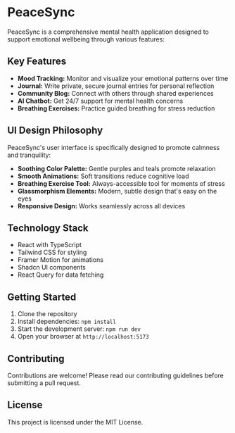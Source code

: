 
# PeaceSync

PeaceSync is a comprehensive mental health application designed to support emotional wellbeing through various features:

## Key Features

- **Mood Tracking:** Monitor and visualize your emotional patterns over time
- **Journal:** Write private, secure journal entries for personal reflection
- **Community Blog:** Connect with others through shared experiences
- **AI Chatbot:** Get 24/7 support for mental health concerns
- **Breathing Exercises:** Practice guided breathing for stress reduction

## UI Design Philosophy

PeaceSync's user interface is specifically designed to promote calmness and tranquility:

- **Soothing Color Palette:** Gentle purples and teals promote relaxation
- **Smooth Animations:** Soft transitions reduce cognitive load
- **Breathing Exercise Tool:** Always-accessible tool for moments of stress
- **Glassmorphism Elements:** Modern, subtle design that's easy on the eyes
- **Responsive Design:** Works seamlessly across all devices

## Technology Stack

- React with TypeScript
- Tailwind CSS for styling
- Framer Motion for animations
- Shadcn UI components
- React Query for data fetching

## Getting Started

1. Clone the repository
2. Install dependencies: `npm install`
3. Start the development server: `npm run dev`
4. Open your browser at `http://localhost:5173`

## Contributing

Contributions are welcome! Please read our contributing guidelines before submitting a pull request.

## License

This project is licensed under the MIT License.
